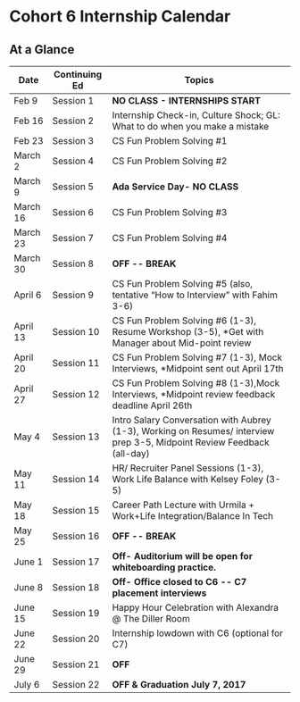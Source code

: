 # Cohort 6 Internship Calendar

## At a Glance

Date    | Continuing Ed        | Topics
--------|----------------------|-----------------------------
Feb 9   | Session 1     | **NO CLASS - INTERNSHIPS START**
Feb 16  | Session 2     | Internship Check-in, Culture Shock; GL: What to do when you make a mistake
Feb 23  | Session 3     | CS Fun Problem Solving #1
March 2  | Session 4     | CS Fun Problem Solving #2
March 9  | Session 5     | **Ada Service Day- NO CLASS**
March 16  | Session 6     | CS Fun Problem Solving #3
March 23   | Session 7     | CS Fun Problem Solving #4
March 30   | Session 8     | **OFF -- BREAK**
April 6  | Session 9     | CS Fun Problem Solving #5 (also, tentative “How to Interview” with Fahim 3-6)
April 13  | Session 10    | CS Fun Problem Solving #6 (1-3), Resume Workshop (3-5), *Get with Manager about Mid-point review
April 20  | Session 11    | CS Fun Problem Solving #7 (1-3), Mock Interviews, *Midpoint sent out April 17th
April 27  | Session 12    | CS Fun Problem Solving #8 (1-3),Mock Interviews, *Midpoint review feedback deadline April 26th 
May 4  | Session 13    | Intro Salary Conversation with Aubrey (1-3), Working on Resumes/ interview prep 3-5, Midpoint Review          Feedback (all-day)
May 11  | Session 14    | HR/ Recruiter Panel Sessions (1-3), Work Life Balance with Kelsey Foley (3-5) 
May 18  | Session 15    | Career Path Lecture with Urmila + Work+Life Integration/Balance In Tech 
May 25  | Session 16    | **OFF -- BREAK**
June 1  | Session 17    | **Off- Auditorium will be open for whiteboarding practice.** 
June 8  | Session 18    | **Off- Office closed to C6 -- C7 placement interviews**
June 15  | Session 19    | Happy Hour Celebration with Alexandra @ The Diller Room
June 22  | Session 20    | Internship lowdown with C6 (optional for C7) 
June 29  | Session 21    | **OFF**
July 6  | Session 22    | **OFF & Graduation July 7, 2017**
